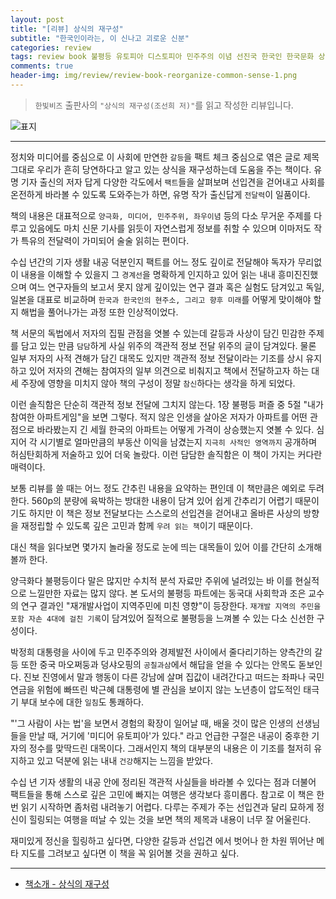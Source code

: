 ```yaml
---  
layout: post  
title: "[리뷰] 상식의 재구성"  
subtitle: "한국인이라는, 이 신나고 괴로운 신분"  
categories: review  
tags: review book 불평등 유토피아 디스토피아 민주주의 이념 선진국 한국인 한국문화 상식 재구성    
comments: true  
header-img: img/review/review-book-reorganize-common-sense-1.png
---  
```

  
> `한빛비즈` 출판사의 `"상식의 재구성(조선희 저)"`를 읽고 작성한 리뷰입니다.  

![표지](https://theorydb.github.io/assets/img/review/review-book-reorganize-common-sense-1.png)  

---

정치와 미디어를 중심으로 이 사회에 만연한 `갈등`을 팩트 체크 중심으로 엮은 글로 제목 그대로 우리가 흔히 당연하다고 알고 있는 상식을 재구성하는데 도움을 주는 책이다. 유명 기자 출신의 저자 답게 다양한 각도에서 `팩트`들을 살펴보며 선입견을 걷어내고 사회를 온전하게 바라볼 수 있도록 도와주는가 하면, 유명 작가 출신답게 `전달력`이 일품이다. 

책의 내용은 대표적으로 `양극화, 미디어, 민주주위, 좌우이념` 등의 다소 무거운 주제를 다루고 있음에도 마치 신문 기사를 읽듯이 자연스럽게 정보를 취할 수 있으며 이마저도 작가 특유의 전달력이 가미되어 술술 읽히는 편이다.

수십 년간의 기자 생활 내공 덕분인지 팩트를 어느 정도 깊이로 전달해야 독자가 무리없이 내용을 이해할 수 있을지 그 `경계선`을 명확하게 인지하고 있어 읽는 내내 흥미진진했으며 여느 연구자들의 보고서 못지 않게 깊이있는 연구 결과 혹은 실험도 담겨있고 독일, 일본을 대표로 비교하며 `한국과 한국인의 현주소, 그리고 향후 미래`를 어떻게 맞이해야 할지 해법을 풀어나가는 과정 또한 인상적이었다.

책 서문의 독법에서 저자의 집필 관점을 엿볼 수 있는데 갈등과 사상이 담긴 민감한 주제를 담고 있는 만큼 `담담`하게 사실 위주의 객관적 정보 전달 위주의 글이 담겨있다. 물론 일부 저자의 사적 견해가 담긴 대목도 있지만 객관적 정보 전달이라는 기조를 상시 유지하고 있어 저자의 견해는 참여자의 일부 의견으로 비춰지고 책에서 전달하고자 하는 대세 주장에 영향을 미치지 않아 책의 구성이 정말 `참신`하다는 생각을 하게 되었다. 

이런 솔직함은 단순히 객관적 정보 전달에 그치지 않는다. 1장 불평등 퍼즐 중 5절 "내가 참여한 아파트게임"을 보면 그렇다. 적지 않은 인생을 살아온 저자가 아파트를 어떤 관점으로 바라봤는지 긴 세월 한국의 아파트는 어떻게 가격이 상승했는지 엿볼 수 있다. 심지어 각 시기별로 얼마만큼의 부동산 이익을 남겼는지 `지극히 사적인 영역까지` 공개하며 허심탄회하게 저술하고 있어 더욱 놀랐다. 이런 담담한 솔직함은 이 책이 가지는 커다란 매력이다. 

보통 리뷰를 쓸 때는 어느 정도 간추린 내용을 요약하는 편인데 이 책만큼은 예외로 두려 한다. 560p의 분량에 육박하는 방대한 내용이 담겨 있어 쉽게 간추리기 어렵기 때문이기도 하지만 이 책은 정보 전달보다는 스스로의 선입견을 걷어내고 올바른 사상의 방향을 재정립할 수 있도록 깊은 고민과 함께 `우려 읽는 책`이기 때문이다.

대신 책을 읽다보면 몇가지 놀라울 정도로 눈에 띄는 대목들이 있어 이를 간단히 소개해볼까 한다. 

양극화다 불평등이다 말은 많지만 수치적 분석 자료만 주위에 널려있는 바 이를 현실적으로 느낄만한 자료는 많지 않다. 본 도서의 불평등 파트에는 동국대 사회학과 조은 교수의 연구 결과인 "재개발사업이 지역주민에 미친 영향"이 등장한다. `재개발 지역의 주민을 포함 자손 4대에 걸친 기록`이 담겨있어 질적으로 불평등을 느껴볼 수 있는 다소 신선한 구성이다. 

박정희 대통령을 사이에 두고 민주주의와 경제발전 사이에서 줄다리기하는 양측간의 갈등 또한 중국 마오쩌둥과 덩샤오핑의 `공칠과삼`에서 해답을 얻을 수 있다는 안목도 돋보인다. 진보 진영에서 말과 행동이 다른 강남에 살며 집값이 내려간다고 떠드는 좌파나 국민연금을 위험에 빠뜨린 박근혜 대통령에 별 관심을 보이지 않는 노년층이 압도적인 태극기 부대 보수에 대한 `일침`도 통쾌하다.

"'그 사람이 사는 법'을 보면서 경험의 확장이 일어날 때, 배울 것이 많은 인생의 선생님들을 만날 때, 거기에 '미디어 유토피아'가 있다." 라고 언급한 구절은 내공이 중후한 기자의 정수를 맞딱드린 대목이다. 그래서인지 책의 대부분의 내용은 이 기조를 철저히 유지하고 있고 덕분에 읽는 내내 `건강`해지는 느낌을 받았다. 

수십 년 기자 생활의 내공 안에 정리된 객관적 사실들을 바라볼 수 있다는 점과 더불어 팩트들을 통해 스스로 깊은 고민에 빠지는 여행은 생각보다 흥미롭다. 참고로 이 책은 한 번 읽기 시작하면 좀처럼 내려놓기 어렵다. 다루는 주제가 주는 선입견과 달리 묘하게 정신이 힐링되는 여행을 떠날 수 있는 것을 보면 책의 제목과 내용이 너무 잘 어울린다. 

재미있게 정신을 힐링하고 싶다면, 다양한 갈등과 선입견 에서 벗어나 한 차원 뛰어난 메타 지도를 그려보고 싶다면 이 책을 꼭 읽어볼 것을 권하고 싶다. 

---

* [책소개 - 상식의 재구성](http://www.yes24.com/Product/Goods/102469979)


